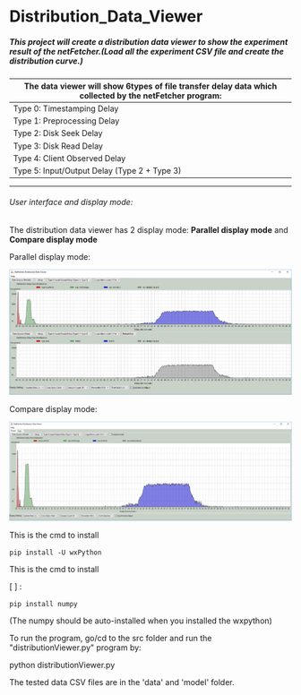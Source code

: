 # Distribution_Data_Viewer

##### This project will create a distribution data viewer to show the experiment result of the netFetcher.(Load all the experiment CSV file and create the distribution curve.)

 

| The data viewer will show 6types of file transfer delay data which collected by the netFetcher program: |
| ------------------------------------------------------------ |
| Type 0: Timestamping Delay                                   |
| Type 1: Preprocessing Delay                                  |
| Type 2: Disk Seek Delay                                      |
| Type 3: Disk Read Delay                                      |
| Type 4: Client Observed Delay                                |
| Type 5: Input/Output Delay (Type 2 + Type 3)                 |

---
###### User interface and display mode: 

The distribution data viewer has 2 display mode: **Parallel display mode** and  **Compare display mode**

Parallel display mode:

![](https://github.com/LiuYuancheng/Distribution_Data_Viewer/blob/master/misc/2019-08-27_102527.png)

Compare display mode:

![](https://github.com/LiuYuancheng/Distribution_Data_Viewer/blob/master/misc/2019-08-27_102419.png)

This is the cmd to install 

[wxPython]: https://wxpython.org/pages/downloads/index.html: 

```
pip install -U wxPython
```

This is the cmd to install 

[numpy]: https://pypi.org/project/numpy/

[ ] :

```
pip install numpy
```

(The numpy should be auto-installed when you installed the wxpython)

To run the program, go/cd to the src folder and run the "distributionViewer.py" program by:

python distributionViewer.py

The tested data CSV files are in the 'data' and 'model' folder.

